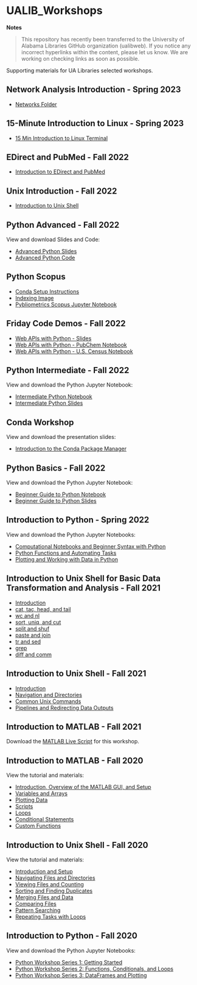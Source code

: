 # UALIB_Workshops

**Notes**

> This repository has recently been transferred to the University of Alabama Libraries GitHub organization (ualibweb). 
> If you notice any incorrect hyperlinks within the content, please let us know. We are working on checking links as soon as possible.


Supporting materials for UA Libraries selected workshops.

## Network Analysis Introduction - Spring 2023

   * [Networks Folder](https://github.com/ualibweb/UALIB_Workshops/tree/master/09_Networks)

## 15-Minute Introduction to Linux - Spring 2023

   * [15 Min Introduction to Linux Terminal](https://github.com/ualibweb/UALIB_Workshops/blob/master/08_RaspberryPi/15_minute_Linux_Shell.pdf)


## EDirect and PubMed - Fall 2022

   * [Introduction to EDirect and PubMed](https://github.com/ualibweb/UALIB_Workshops/blob/master/07_EDirect/EDirect_PubMed_Workshop_fall2022.pdf)


## Unix Introduction - Fall 2022

   * [Introduction to Unix Shell](https://github.com/ualibweb/UALIB_Workshops/blob/master/02_Unix_fall_2022/01_unix_lib_introduction.md)

## Python Advanced - Fall 2022

   View and download Slides and Code:

   * [Advanced Python Slides](https://github.com/ualibweb/UALIB_Workshops/blob/master/03_Python_fall_2022/03_Advance_Python_Student.pdf)
   * [Advanced Python Code](https://github.com/ualibweb/UALIB_Workshops/blob/master/03_Python_fall_2022/03_Advanced_Python_code)


## Python Scopus

   * [Conda Setup Instructions](https://github.com/ualibweb/UALIB_Workshops/blob/master/06_Scopus_fall_2022/conda_setup_pybliometrics.md)
   * [Indexing Image](https://github.com/ualibweb/UALIB_Workshops/blob/master/06_Scopus_fall_2022/indexing_help.png)
   * [Pybliometrics Scopus Jupyter Notebook](https://github.com/ualibweb/UALIB_Workshops/blob/master/06_Scopus_fall_2022/python_scopus_workshop_fall2022_attendee_clear.ipynb)


## Friday Code Demos - Fall 2022

   * [Web APIs with Python - Slides](https://github.com/ualibweb/UALIB_Workshops/blob/master/05_Friday_Demos_fall_2022/02_Web_Apis.pdf)
   * [Web APIs with Python - PubChem Notebook](https://github.com/ualibweb/UALIB_Workshops/blob/master/05_Friday_Demos_fall_2022/pubchem.ipynb)
   * [Web APIs with Python - U.S. Census Notebook](https://github.com/ualibweb/UALIB_Workshops/blob/master/05_Friday_Demos_fall_2022/census.ipynb)


## Python Intermediate - Fall 2022

   View and download the Python Jupyter Notebook:

   * [Intermediate Python Notebook](https://github.com/ualibweb/UALIB_Workshops/blob/master/03_Python_fall_2022/02_python_intermediate_student_copy.ipynb)
   * [Intermediate Python Slides](https://github.com/ualibweb/UALIB_Workshops/blob/master/03_Python_fall_2022/02_Intermediate_Python_student_copy.pdf)


## Conda Workshop

   View and download the presentation slides:

   * [Introduction to the Conda Package Manager](https://github.com/ualibweb/UALIB_Workshops/blob/master/04_Conda_fall_2022/Introduction_to_conda.pdf)

## Python Basics - Fall 2022

   View and download the Python Jupyter Notebook:

   * [Beginner Guide to Python Notebook](https://github.com/ualibweb/UALIB_Workshops/blob/master/03_Python_fall_2022/01_python_basics_studentcopy.ipynb)
   * [Beginner Guide to Python Slides](https://github.com/ualibweb/UALIB_Workshops/blob/master/03_Python_fall_2022/01_Starter_Guide_To_Python.pdf)

## Introduction to Python - Spring 2022

   View and download the Python Jupyter Notebooks:

  * [Computational Notebooks and Beginner Syntax with Python](https://github.com/ualibweb/UALIB_Workshops/blob/master/03_Python_spring_2022/01_Python_computational_notebooks_and_syntax.ipynb)
  * [Python Functions and Automating Tasks](https://github.com/ualibweb/UALIB_Workshops/blob/master/03_Python_spring_2022/02_Python_functions_and_automating_tasks.ipynb)
  * [Plotting and Working with Data in Python](https://github.com/ualibweb/UALIB_Workshops/blob/master/03_Python_spring_2022/03_Python_Plotting_and_Data.ipynb)

## Introduction to Unix Shell for Basic Data Transformation and Analysis - Fall 2021

  * [Introduction](https://github.com/vfscalfani/UALIB_Workshops/blob/master/02_Unix2_fall_2021/01_Unix2_Introduction.md)
  * [cat, tac, head, and tail](https://github.com/vfscalfani/UALIB_Workshops/blob/master/02_Unix2_fall_2021/02_Unix2_cat_tac_head_tail.md)
  * [wc and nl](https://github.com/vfscalfani/UALIB_Workshops/blob/master/02_Unix2_fall_2021/03_Unix2_wc_and_nl.md)
  * [sort, uniq, and cut](https://github.com/vfscalfani/UALIB_Workshops/blob/master/02_Unix2_fall_2021/04_Unix2_sort_uniq_cut.md)
  * [split and shuf](https://github.com/vfscalfani/UALIB_Workshops/blob/master/02_Unix2_fall_2021/05_Unix2_split_and_shuf.md)
  * [paste and join](https://github.com/vfscalfani/UALIB_Workshops/blob/master/02_Unix2_fall_2021/06_Unix2_paste_and_join.md)
  * [tr and sed](https://github.com/vfscalfani/UALIB_Workshops/blob/master/02_Unix2_fall_2021/07_Unix2_tr_and_sed.md)
  * [grep](https://github.com/vfscalfani/UALIB_Workshops/blob/master/02_Unix2_fall_2021/08_Unix2_grep.md)
  * [diff and comm](https://github.com/vfscalfani/UALIB_Workshops/blob/master/02_Unix2_fall_2021/09_Unix2_diff_and_comm.md)


## Introduction to Unix Shell - Fall 2021

  * [Introduction](https://github.com/vfscalfani/UALIB_Workshops/blob/master/02_Unix1_fall_2021/01_Unix1_Introduction.md)
  * [Navigation and Directories](https://github.com/vfscalfani/UALIB_Workshops/blob/master/02_Unix1_fall_2021/02_Unix1_navigation_directories.md)
  * [Common Unix Commands](https://github.com/vfscalfani/UALIB_Workshops/blob/master/02_Unix1_fall_2021/03_Unix1_common_commands.md)
  * [Pipelines and Redirecting Data Outputs](https://github.com/vfscalfani/UALIB_Workshops/blob/master/02_Unix1_fall_2021/04_Unix1_pipelines.md)

## Introduction to MATLAB - Fall 2021

   Download the [MATLAB Live Script](https://github.com/vfscalfani/UALIB_Workshops/blob/master/01_MATLAB_fall_2021/live_script) for this workshop.

## Introduction to MATLAB - Fall 2020

   View the tutorial and materials:

   * [Introduction, Overview of the MATLAB GUI, and Setup](https://github.com/vfscalfani/UALIB_Workshops/blob/master/01_MATLAB_fall_2020/01_MATLAB_Introduction.md)
   * [Variables and Arrays](https://github.com/vfscalfani/UALIB_Workshops/blob/master/01_MATLAB_fall_2020/02_MATLAB_Variables_Arrays.md)
   * [Plotting Data](https://github.com/vfscalfani/UALIB_Workshops/blob/master/01_MATLAB_fall_2020/03_MATLAB_Plotting.md)
   * [Scripts](https://github.com/vfscalfani/UALIB_Workshops/blob/master/01_MATLAB_fall_2020/04_MATLAB_Scripts.md)
   * [Loops](https://github.com/vfscalfani/UALIB_Workshops/blob/master/01_MATLAB_fall_2020/05_MATLAB_Loops.md)
   * [Conditional Statements](https://github.com/vfscalfani/UALIB_Workshops/blob/master/01_MATLAB_fall_2020/06_MATLAB_Conditional_Statements.md)
   * [Custom Functions](https://github.com/vfscalfani/UALIB_Workshops/blob/master/01_MATLAB_fall_2020/07_MATLAB_Custom_Functions.md)

## Introduction to Unix Shell - Fall 2020

   View the tutorial and materials:

   * [Introduction and Setup](https://github.com/vfscalfani/UALIB_Workshops/blob/master/02_Unix_fall_2020/01_Unix_Introduction.md)
   * [Navigating Files and Directories](https://github.com/vfscalfani/UALIB_Workshops/blob/master/02_Unix_fall_2020/02_Unix_Navigating.md)
   * [Viewing Files and Counting](https://github.com/vfscalfani/UALIB_Workshops/blob/master/02_Unix_fall_2020/03_Unix_Viewing_Counting.md)
   * [Sorting and Finding Duplicates](https://github.com/vfscalfani/UALIB_Workshops/blob/master/02_Unix_fall_2020/04_Unix_Sorting_Duplicates.md)
   * [Merging Files and Data](https://github.com/vfscalfani/UALIB_Workshops/blob/master/02_Unix_fall_2020/05_Unix_Merging.md)
   * [Comparing Files](https://github.com/vfscalfani/UALIB_Workshops/blob/master/02_Unix_fall_2020/06_Unix_Comparing.md)
   * [Pattern Searching](https://github.com/vfscalfani/UALIB_Workshops/blob/master/02_Unix_fall_2020/07_Unix_Patterns.md)
   * [Repeating Tasks with Loops](https://github.com/vfscalfani/UALIB_Workshops/blob/master/02_Unix_fall_2020/08_Unix_Loops.md)

## Introduction to Python - Fall 2020

   View and download the Python Jupyter Notebooks:

   * [Python Workshop Series 1: Getting Started](https://github.com/vfscalfani/UALIB_Workshops/blob/master/03_Python_fall_2020/notebooks/Rodgers_PythonWorkshop01_GettingStarted.ipynb)
   * [Python Workshop Series 2: Functions, Conditionals, and Loops](https://github.com/vfscalfani/UALIB_Workshops/blob/master/03_Python_fall_2020/notebooks/Rodgers_PythonWorkshop02_functions_Loops_Choices2.ipynb)
   * [Python Workshop Series 3: DataFrames and Plotting](https://github.com/vfscalfani/UALIB_Workshops/blob/master/03_Python_fall_2020/notebooks/Rodgers_PythonWorkshop03_dataframes_plots_v2.ipynb)

